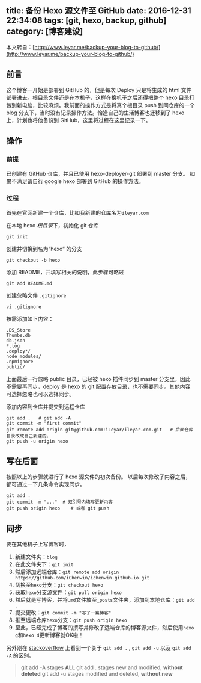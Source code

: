 title: 备份 Hexo 源文件至 GitHub
date: 2016-12-31 22:34:08
tags: [git, hexo, backup, github]
category: [博客建设]
---

本文转自：[http://www.leyar.me/backup-your-blog-to-github/](http://www.leyar.me/backup-your-blog-to-github/)

## 前言

这个博客一开始是部署到 GitHub 的，但是每次 Deploy 只是将生成的 html 文件部署进去。根目录文件还是在本机子，这样在换机子之后还得把整个 hexo 目录打包到新电脑，比较麻烦。我前面的操作方式是将真个根目录 push 到同仓库的一个 blog 分支下，当时没有记录操作方法。恰逢自己的生活博客也迁移到了 hexo 上，计划也将他备份到 GitHub，这里将过程在这里记录一下。

<!--more-->
## 操作

### 前提

已创建有 GitHub 仓库，并且已使用 hexo-deployer-git 部署到 master 分支。
如果不满足请自行 google hexo 部署到 GitHub 的操作方法。

<!--more-->

### 过程

首先在官网新建一个仓库，比如我新建的仓库名为`ileyar.com`

在本地 hexo *根目录*下，初始化 git 仓库
```
git init
```
创建并切换到名为“hexo” 的分支
```
git checkout -b hexo
```
添加 README，并填写相关的说明，此步骤可略过
```
git add README.md
```
创建忽略文件 `.gitignore`
```
vi .gitignore
```
按需添加如下内容：
```
.DS_Store 
Thumbs.db
db.json  
*.log
.deploy*/
node_modules/
.npmignore
public/
```
上面最后一行忽略 public 目录，已经被 hexo 插件同步到 master 分支里，因此不需要再同步，deploy 是 hexo 的 git 配置存放目录，也不需要同步。其他内容可选择忽略也可以选择同步。

添加内容到仓库并提交到远程仓库
```
git add .   # git add -A
git commit -m "first commit"
git remote add origin git@github.com:iLeyar/ileyar.com.git	 # 后面仓库目录改成自己新建的。
git push -u origin hexo
```

## 写在后面
按照以上的步骤就进行了 hexo 源文件的初次备份。
以后每次修改了内容之后，都可通过一下几条命令实现同步。

```
git add .
git commit -m "..."	 # 双引号内填写更新内容
git push origin hexo	# 或者 git push
```

## 同步
要在其他机子上写博客时，
1. 新建文件夹：`blog`
2. 在此文件夹下：`git init`
3. 然后添加远端仓库：`git remote add origin https://github.com/iChenwin/ichenwin.github.io.git`
4. 切换至`hexo`分支：`git checkout hexo`
5. 获取`hexo`分支源文件：`git pull origin hexo`
6. 然后就是写博客，并将`.md`文件放至`_posts`文件夹，添加到本地仓库：`git add .`
7. 提交更改：`git commit -m "写了一篇博客"`
8. 推至远端仓库`hexo`分支：`git push origin hexo`
9. 至此，已经完成了博客的撰写并修改了远端仓库的博客源文件，然后使用`hexo g`和`hexo d`更新博客就OK啦！

另外刚在 [stackoverflow](http://stackoverflow.com/questions/572549/difference-between-git-add-a-and-git-add) 上看到一个关于 `git add .` , `git add -u` 以及 `git add -A` 的区别。

> git add -A stages **ALL**
> git add .	stages new and modified, **without deleted**
> git add -u stages modified and deleted, **without new**

